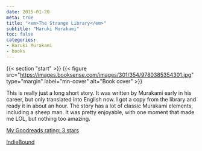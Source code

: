 ```yaml
---
date: 2015-01-20
meta: true
title: "<em>The Strange Library</em>"
subtitle: "Haruki Murakami"
toc: false
categories:
- Haruki Murakami
- books
---
```


{{< section "start" >}}
{{< figure src="https://images.booksense.com/images/301/354/9780385354301.jpg" type="margin" label="mn-cover" alt="Book cover" >}}

This is really just a long short story. It was written by Murakami early in his career, but only translated into English now. I got a copy from the library and ready it in about an hour. The story has a lot of classic Murakami elements, including a sheep man. It was pretty enjoyable, with one moment that made me LOL, but nothing too amazing.

[My Goodreads rating: 3 stars](https://www.goodreads.com/review/show/1174650355)  

[IndieBound](https://www.indiebound.org/book/9780385354301)
